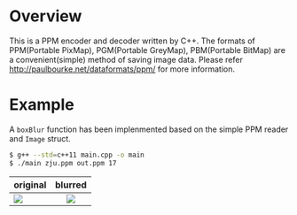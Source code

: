 # Overview
This is a PPM encoder and decoder written by C++. The formats of PPM(Portable PixMap), PGM(Portable GreyMap), PBM(Portable BitMap) are a convenient(simple) method of saving image data. Please refer http://paulbourke.net/dataformats/ppm/ for more information.

# Example
A `boxBlur` function has been implenmented based on the simple PPM reader and `Image` struct.
``` bash
$ g++ --std=c++11 main.cpp -o main
$ ./main zju.ppm out.ppm 17
```

| original   | blurred       |
| ---------- | :-----------: |
| ![](https://github.com/zhangpiu/PPM-Image/blob/master/images/zju.jpg?raw=true)      | ![](https://github.com/zhangpiu/PPM-Image/blob/master/images/out.jpg?raw=true)         |
